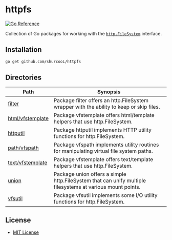 httpfs
======

[![Go Reference](https://pkg.go.dev/badge/github.com/shurcooL/httpfs.svg)](https://pkg.go.dev/github.com/shurcooL/httpfs)

Collection of Go packages for working with the [`http.FileSystem`](https://go.dev/pkg/net/http#FileSystem) interface.

Installation
------------

```sh
go get github.com/shurcooL/httpfs
```

Directories
-----------

| Path                                                                               | Synopsis                                                                                                   |
|------------------------------------------------------------------------------------|------------------------------------------------------------------------------------------------------------|
| [filter](https://pkg.go.dev/github.com/shurcooL/httpfs/filter)                     | Package filter offers an http.FileSystem wrapper with the ability to keep or skip files.                   |
| [html/vfstemplate](https://pkg.go.dev/github.com/shurcooL/httpfs/html/vfstemplate) | Package vfstemplate offers html/template helpers that use http.FileSystem.                                 |
| [httputil](https://pkg.go.dev/github.com/shurcooL/httpfs/httputil)                 | Package httputil implements HTTP utility functions for http.FileSystem.                                    |
| [path/vfspath](https://pkg.go.dev/github.com/shurcooL/httpfs/path/vfspath)         | Package vfspath implements utility routines for manipulating virtual file system paths.                    |
| [text/vfstemplate](https://pkg.go.dev/github.com/shurcooL/httpfs/text/vfstemplate) | Package vfstemplate offers text/template helpers that use http.FileSystem.                                 |
| [union](https://pkg.go.dev/github.com/shurcooL/httpfs/union)                       | Package union offers a simple http.FileSystem that can unify multiple filesystems at various mount points. |
| [vfsutil](https://pkg.go.dev/github.com/shurcooL/httpfs/vfsutil)                   | Package vfsutil implements some I/O utility functions for http.FileSystem.                                 |

License
-------

-	[MIT License](LICENSE)
